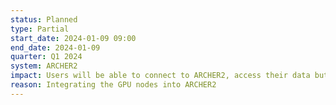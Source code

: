 ```yaml
---
status: Planned
type: Partial
start_date: 2024-01-09 09:00
end_date: 2024-01-09
quarter: Q1 2024
system: ARCHER2
impact: Users will be able to connect to ARCHER2, access their data but slurm will be unavailable during this work. Running jobs will continue but users will not be able to submit new jobs. Users will be notified when slurm is available from the login nodes.
reason: Integrating the GPU nodes into ARCHER2
---
```


